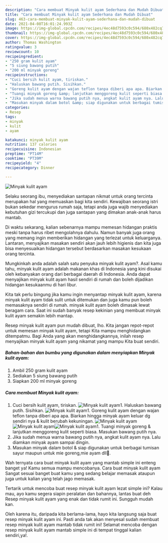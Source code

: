 ```yaml
---
description: "Cara membuat Minyak kulit ayam Sederhana dan Mudah Dibuat"
title: "Cara membuat Minyak kulit ayam Sederhana dan Mudah Dibuat"
slug: 463-cara-membuat-minyak-kulit-ayam-sederhana-dan-mudah-dibuat
date: 2021-04-08T16:01:24.993Z
image: https://img-global.cpcdn.com/recipes/4ec48d7593c0c594/680x482cq70/minyak-kulit-ayam-foto-resep-utama.jpg
thumbnail: https://img-global.cpcdn.com/recipes/4ec48d7593c0c594/680x482cq70/minyak-kulit-ayam-foto-resep-utama.jpg
cover: https://img-global.cpcdn.com/recipes/4ec48d7593c0c594/680x482cq70/minyak-kulit-ayam-foto-resep-utama.jpg
author: Thomas Washington
ratingvalue: 3
reviewcount: 10
recipeingredient:
- "250 gram kulit ayam"
- "5 siung bawang putih"
- "200 ml minyak goreng"
recipeinstructions:
- "Cuci bersih kulit ayam, tiriskan."
- "Haluskan bawang putih. Sisihkan."
- "Goreng kulit ayam dengan wajan teflon tanpa diberi apa apa. Biarkan hingga minyak ayam keluar dg sendiri nya &amp; kulit berubah kekuningan."
- "Tuangi minyak goreng &amp; lanjutkan menggoreng kulit seperti biasa. Masukan bawang putih nya."
- "Jika sudah menua warna bawang putih nya, angkat kulit ayam nya. Lalu diamkan minyak ayam sampai dingin."
- "Masukan minyak dalam botol &amp; siap digunakan untuk berbagai tumisan sayur maupun untuk mie goreng,mie ayam dll💖."
categories:
- Resep
tags:
- minyak
- kulit
- ayam

katakunci: minyak kulit ayam 
nutrition: 137 calories
recipecuisine: Indonesian
preptime: "PT14M"
cooktime: "PT39M"
recipeyield: "4"
recipecategory: Dinner

---
```



![Minyak kulit ayam](https://img-global.cpcdn.com/recipes/4ec48d7593c0c594/680x482cq70/minyak-kulit-ayam-foto-resep-utama.jpg)

Selaku seorang ibu, menyediakan santapan nikmat untuk orang tercinta merupakan hal yang memuaskan bagi kita sendiri. Kewajiban seorang istri bukan sekedar mengurus rumah saja, tetapi anda juga wajib menyediakan kebutuhan gizi tercukupi dan juga santapan yang dimakan anak-anak harus mantab.

Di waktu  sekarang, kalian sebenarnya mampu memesan hidangan praktis meski tanpa harus ribet mengolahnya dahulu. Namun banyak juga orang yang memang ingin memberikan hidangan yang terlezat untuk keluarganya. Lantaran, menyajikan masakan sendiri akan jauh lebih higienis dan kita juga bisa menyesuaikan hidangan tersebut berdasarkan masakan kesukaan orang tercinta. 



Mungkinkah anda adalah salah satu penyuka minyak kulit ayam?. Asal kamu tahu, minyak kulit ayam adalah makanan khas di Indonesia yang kini disukai oleh kebanyakan orang dari berbagai daerah di Indonesia. Anda dapat menyajikan minyak kulit ayam hasil sendiri di rumah dan boleh dijadikan hidangan kesukaanmu di hari libur.

Kita tak perlu bingung jika kamu ingin menyantap minyak kulit ayam, karena minyak kulit ayam tidak sulit untuk ditemukan dan juga kamu pun boleh memasaknya sendiri di rumah. minyak kulit ayam boleh dimasak lewat beragam cara. Saat ini sudah banyak resep kekinian yang membuat minyak kulit ayam semakin lebih mantap.

Resep minyak kulit ayam pun mudah dibuat, lho. Kita jangan repot-repot untuk memesan minyak kulit ayam, tetapi Kita mampu menghidangkan ditempatmu. Bagi Anda yang akan menghidangkannya, inilah resep menyajikan minyak kulit ayam yang nikamat yang mampu Kita buat sendiri.

<!--inarticleads1-->

##### Bahan-bahan dan bumbu yang digunakan dalam menyiapkan Minyak kulit ayam:

1. Ambil 250 gram kulit ayam
1. Sediakan 5 siung bawang putih
1. Siapkan 200 ml minyak goreng




<!--inarticleads2-->

##### Cara membuat Minyak kulit ayam:

1. Cuci bersih kulit ayam, tiriskan.
<img src="https://img-global.cpcdn.com/steps/2da7830c7f1c33e6/160x128cq70/minyak-kulit-ayam-langkah-memasak-1-foto.jpg" alt="Minyak kulit ayam">1. Haluskan bawang putih. Sisihkan.
<img src="https://img-global.cpcdn.com/steps/6adeb64c380f5d11/160x128cq70/minyak-kulit-ayam-langkah-memasak-2-foto.jpg" alt="Minyak kulit ayam">1. Goreng kulit ayam dengan wajan teflon tanpa diberi apa apa. Biarkan hingga minyak ayam keluar dg sendiri nya &amp; kulit berubah kekuningan.
<img src="https://img-global.cpcdn.com/steps/6dd2abfbbfaa29df/160x128cq70/minyak-kulit-ayam-langkah-memasak-3-foto.jpg" alt="Minyak kulit ayam"><img src="https://img-global.cpcdn.com/steps/f318f170e2fa110a/160x128cq70/minyak-kulit-ayam-langkah-memasak-3-foto.jpg" alt="Minyak kulit ayam"><img src="https://img-global.cpcdn.com/steps/7493529db8e53472/160x128cq70/minyak-kulit-ayam-langkah-memasak-3-foto.jpg" alt="Minyak kulit ayam">1. Tuangi minyak goreng &amp; lanjutkan menggoreng kulit seperti biasa. Masukan bawang putih nya.
1. Jika sudah menua warna bawang putih nya, angkat kulit ayam nya. Lalu diamkan minyak ayam sampai dingin.
1. Masukan minyak dalam botol &amp; siap digunakan untuk berbagai tumisan sayur maupun untuk mie goreng,mie ayam dll💖.




Wah ternyata cara buat minyak kulit ayam yang mantab simple ini enteng banget ya! Kamu semua mampu mencobanya. Cara buat minyak kulit ayam Sangat sesuai banget buat kamu yang sedang belajar memasak ataupun juga untuk kalian yang telah jago memasak.

Tertarik untuk mencoba buat resep minyak kulit ayam lezat simple ini? Kalau mau, ayo kamu segera siapin peralatan dan bahannya, lantas buat deh Resep minyak kulit ayam yang enak dan tidak rumit ini. Sungguh mudah kan. 

Oleh karena itu, daripada kita berlama-lama, hayo kita langsung saja buat resep minyak kulit ayam ini. Pasti anda tak akan menyesal sudah membuat resep minyak kulit ayam mantab tidak rumit ini! Selamat mencoba dengan resep minyak kulit ayam mantab simple ini di tempat tinggal kalian sendiri,ya!.

